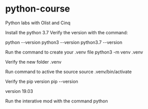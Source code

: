 # python-course
Python labs with Olist and Cinq

Install the python 3.7
Verify the version with the command:

python --version
python3 --version
python3.7 --version

Run the command to create your .venv file
python3 -m venv .venv  

Verify the new folder .venv

Run command to active the source
source .venv/bin/activate 

Verify the pip version
pip --version

version 19.03

Run the interative mod with the command
python
